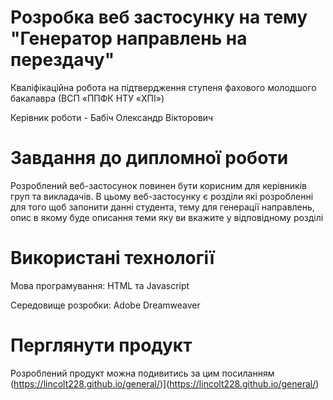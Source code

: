 # Розробка веб застосунку на тему "Генератор направлень на перездачу"
Кваліфікаційна робота на підтвердження ступеня фахового молодшого бакалавра (ВСП «ППФК НТУ «ХПІ»)

Керівник роботи - Бабіч Олександр Вікторович

# Завдання до дипломної роботи
Розроблений веб-застосунок повинен бути корисним для керівників груп та викладачів. В цьому веб-застосунку є розділи які розробленні для того щоб запонити данні студента, тему для генерації направлень, опис в якому буде описання теми яку ви вкажите у відповідному розділі


# Використані технології 

Мова програмування: HTML та Javascript

Середовище розробки: Adobe Dreamweaver


# Перглянути продукт
Розроблений продукт можна подивитись за цим посиланням (https://lincolt228.github.io/general/)](https://lincolt228.github.io/general/)
